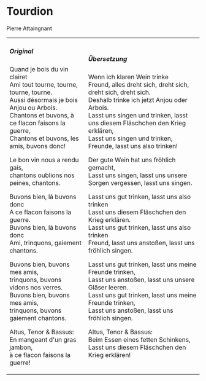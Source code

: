 # Tourdion

Pierre Attaingnant

<table>
<tr>
<td>

<h5> Original </h5>

<p> 
Quand je bois du vin clairet<br>
Ami tout tourne, tourne, tourne, tourne.<br>
Aussi désormais je bois Anjou ou Arbois.<br>
Chantons et buvons, à ce flacon faisons la guerre,<br>
Chantons et buvons, les amis, buvons donc!
</p>

<p>
Le bon vin nous a rendu gais,<br>
chantons oublions nos peines, chantons.
</p>

<p>
Buvons bien, là buvons donc<br>
A ce flacon faisons la guerre.<br>
Buvons bien, là buvons donc<br>
Ami, trinquons, gaiement chantons.
</p>

<p>
Buvons bien, buvons mes amis,<br>
trinquons, buvons vidons nos verres.<br>
Buvons bien, buvons mes amis,<br>
trinquons, buvons gaiement chantons.
</p>

<p>
Altus, Tenor & Bassus:<br>
En mangeant d'un gras jambon,<br>
à ce flacon faisons la guerre!
</p>

</td>
<td>

<h5> Übersetzung </h5>

<p> 
Wenn ich klaren Wein trinke<br>
Freund, alles dreht sich, dreht sich, dreht sich, dreht sich.<br>
Deshalb trinke ich jetzt Anjou oder Arbois.<br>
Lasst uns singen und trinken, lasst uns diesem Fläschchen den Krieg erklären,<br>
Lasst uns singen und trinken, Freunde, lasst uns also trinken!
</p>

<p>
Der gute Wein hat uns fröhlich gemacht,<br>
Lasst uns singen, lasst uns unsere Sorgen vergessen, lasst uns singen.
</p>

<p>
Lasst uns gut trinken, lasst uns also trinken<br>
Lasst uns diesem Fläschchen den Krieg erklären.<br>
Lasst uns gut trinken, lasst uns also trinken<br>
Freund, lasst uns anstoßen, lasst uns fröhlich singen.
</p>

<p>
Lasst uns gut trinken, lasst uns meine Freunde trinken,<br>
Lasst uns anstoßen, lasst uns unsere Gläser leeren.<br>
Lasst uns gut trinken, lasst uns meine Freunde trinken,<br>
Lasst uns anstoßen, lasst uns fröhlich singen.
</p>

<p>
Altus, Tenor & Bassus:<br>
Beim Essen eines fetten Schinkens,<br>
Lasst uns diesem Fläschchen den Krieg erklären!
</p>

</td>
</table>
